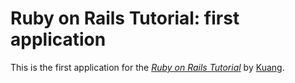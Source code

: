 # Ruby on Rails Tutorial: first application

This is the first application for the
[*Ruby on Rails Tutorial*](http://railstutorial.org/)
by [Kuang](http://kuang.com/).